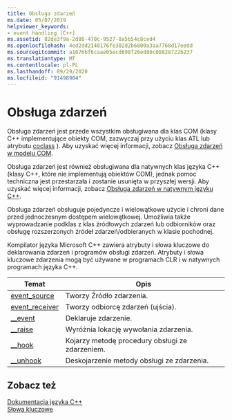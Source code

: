 ```yaml
---
title: Obsługa zdarzeń
ms.date: 05/07/2019
helpviewer_keywords:
- event handling [C++]
ms.assetid: 82de3f9a-2d88-470c-9527-8a5b54c8ced4
ms.openlocfilehash: 4ed2dd2140176fe302d2b6800a3aa7768d17eedd
ms.sourcegitcommit: a1676bf6caae05ecd698f26ed80c08828722b237
ms.translationtype: MT
ms.contentlocale: pl-PL
ms.lasthandoff: 09/29/2020
ms.locfileid: "91498904"
---
```

# <a name="event-handling"></a>Obsługa zdarzeń

Obsługa zdarzeń jest przede wszystkim obsługiwana dla klas COM (klasy C++ implementujące obiekty COM, zazwyczaj przy użyciu klas ATL lub atrybutu [coclass](../windows/attributes/coclass.md) ). Aby uzyskać więcej informacji, zobacz [Obsługa zdarzeń w modelu COM](../cpp/event-handling-in-com.md).

Obsługa zdarzeń jest również obsługiwana dla natywnych klas języka C++ (klasy C++, które nie implementują obiektów COM), jednak pomoc techniczna jest przestarzała i zostanie usunięta w przyszłej wersji.  Aby uzyskać więcej informacji, zobacz [Obsługa zdarzeń w natywnym języku C++](../cpp/event-handling-in-native-cpp.md).

Obsługa zdarzeń obsługuje pojedyncze i wielowątkowe użycie i chroni dane przed jednoczesnym dostępem wielowątkowej. Umożliwia także wyprowadzanie podklas z klas źródłowych zdarzeń lub odbiorników oraz obsługę rozszerzonych źródeł zdarzeń/odbieranych w klasie pochodnej.

Kompilator języka Microsoft C++ zawiera atrybuty i słowa kluczowe do deklarowania zdarzeń i programów obsługi zdarzeń. Atrybuty i słowa kluczowe zdarzenia mogą być używane w programach CLR i w natywnych programach języka C++.

|Temat|Opis|
|-----------|-----------------|
|[event_source](../windows/attributes/event-source.md)|Tworzy Źródło zdarzenia.|
|[event_receiver](../windows/attributes/event-receiver.md)|Tworzy odbiorcę zdarzeń (ujścia).|
|[__event](../cpp/event.md)|Deklaruje zdarzenie.|
|[__raise](../cpp/raise.md)|Wyróżnia lokację wywołania zdarzenia.|
|[__hook](../cpp/hook.md)|Kojarzy metodę procedury obsługi ze zdarzeniem.|
|[__unhook](../cpp/unhook.md)|Deskojarzenie metody obsługi ze zdarzenia.|

## <a name="see-also"></a>Zobacz też

[Dokumentacja języka C++](../cpp/cpp-language-reference.md)<br/>
[Słowa kluczowe](../cpp/keywords-cpp.md)
